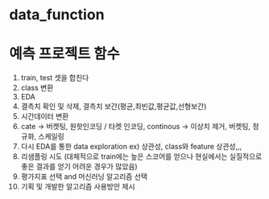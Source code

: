 # data_function

# 예측 프로젝트 함수

1. train, test 셋을 합친다
2. class 변환
3. EDA
4. 결측치 확인 및 삭제, 결측치 보간(평균,최빈값,평균값,선형보간)
5. 시간데이터 변환
6. cate -> 버켓팅, 원핫인코딩 / 타켓 인코딩, continous -> 이상치 제거, 버켓팅, 정규화, 스케일링
7. 다시 EDA를 통한 data exploration ex) 상관성, class와 feature 상관성,,,
8. 리샘플링 시도 (대체적으로 train에는 높은 스코어를 얻으나 현실에서는 실질적으로 좋은 결과를 얻기 어려운 경우가 많았음)
9. 평가지표 선택 and 머신러닝 알고리즘 선택
10. 기획 및 개발한 알고리즘 사용방안 제시
